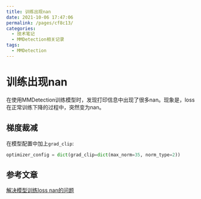 ```yaml
---
title: 训练出现nan
date: 2021-10-06 17:47:06
permalink: /pages/cf8c13/
categories:
  - 技术笔记
  - MMDetection相关记录
tags:
  - MMDetection
---
```

# 训练出现nan

在使用MMDetection训练模型时，发现打印信息中出现了很多nan。现象是，loss在正常训练下降的过程中，突然变为nan。

## 梯度裁减

在模型配置中加上`grad_clip`:

```python
optimizer_config = dict(grad_clip=dict(max_norm=35, norm_type=2))
```

## 参考文章

[解决模型训练loss nan的问题](https://blog.csdn.net/u014479551/article/details/107762513)

